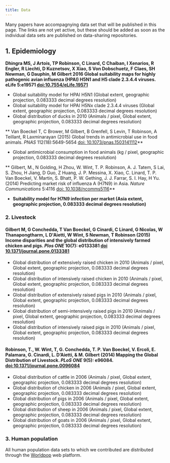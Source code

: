 ```yaml
---
title: Data
---
```


Many papers have accompagnying data set that will be published in this page. The links are not yet active, but these should be added as soon as the individual data sets are published on data-sharing repositories.

## 1. Epidemiology


**Dhingra MS, J Artois, TP Robinson, C Linard, C Chaiban, I Xenarios, R Engler, R Liechti, D Kuznetsov, X Xiao, S Von Dobschuetz, F Claes, SH Newman, G Dauphin, M Gilbert  2016 Global suitability maps for highly pathogenic avian influenza (HPAI) H5N1 and H5 clade 2.3.4.4 viruses. eLife 5:e19571 [doi:10.7554/eLife.19571](https://elifesciences.org/content/5/e19571)**

* Global suitability model for HPAI H5N1 (Global extent, geographic projection, 0.083333 decimal degrees resolution)
* Global suitability model for HPAI H5Nx clade 2.3.4.4 viruses (Global extent, geographic projection, 0.083333 decimal degrees resolution)
* Global distribution of ducks in 2010 (Animals / pixel, Global extent, geographic projection, 0.083333 decimal degrees resolution)


** Van Boeckel T, C Brower, M Gilbert, B Grenfell, S Levin, T Robinson, A Teillant, R Laxminarayan (2015) Global trends in antimicrobial use in food animals. *PNAS* 112(18):5649-5654 [doi: 10.1073/pnas.1503141112](http://www.pnas.org/content/112/18/5649.abstract)**

* Global antimicrobial consumption in food animals (kg / pixel,  geographic projection, 0.083333 decimal degrees resolution)


** Gilbert, M., N Golding, H Zhou, W. Wint, T. P. Robinson, A. J. Tatem, S Lai, S. Zhou, H Jiang, D Guo, Z Huang, J. P. Messina, X. Xiao, C. Linard, T. P. Van Boeckel, V. Martin, S. Bhatt, P. W. Gething, J. J. Farrar, S. I. Hay, H Yu. (2014) Predicting market risk of influenza A (H7N9) in Asia. *Nature Communications* 5:4116 [doi: 10.1038/ncomms5116](http://www.nature.com/articles/ncomms5116)**

* **Suitability model for H7N9 infection per market (Asia extent, geographic projection, 0.083333 decimal degrees resolution)**


### 2. Livestock

#### Gilbert M, G Conchedda, T Van Boeckel, G Cinardi, C Linard, G Nicolas, W Thanapongtharm, L D'Aietti, W Wint, S Newman, T Robinson (2015) Income disparities and the global distribution of intensively farmed chicken and pigs. *Plos ONE* 10(7): e0133381 [doi 10.1371/journal.pone.0133381](http://journals.plos.org/plosone/article?id=10.1371/journal.pone.0133381)

* Global distribution of extensively raised chicken in 2010 (Animals / pixel, Global extent, geographic projection, 0.083333 decimal degrees resolution)
* Global distribution of intensively raised chicken in 2010 (Animals / pixel, Global extent, geographic projection, 0.083333 decimal degrees resolution)
* Global distribution of extensively raised pigs in 2010 (Animals / pixel, Global extent, geographic projection, 0.083333 decimal degrees resolution)
* Global distribution of semi-intensively raised pigs in 2010 (Animals / pixel, Global extent, geographic projection, 0.083333 decimal degrees resolution)
* Global distribution of intensively raised pigs in 2010 (Animals / pixel, Global extent, geographic projection, 0.083333 decimal degrees resolution)

#### Robinson, T., W. Wint, T, G. Conchedda, T. P. Van Boeckel, V. Ercoli, E. Palamara, G. Cinardi, L. D’Aietti, & M. Gilbert (2014) Mapping the Global Distribution of Livestock. *PLoS ONE* 9(5): e96084. [doi:10.1371/journal.pone.0096084](http://journals.plos.org/plosone/article?id=10.1371/journal.pone.0096084)

* Global distribution of cattle in 2006 (Animals / pixel, Global extent, geographic projection, 0.083333 decimal degrees resolution)
* Global distribution of chicken in 2006 (Animals / pixel, Global extent, geographic projection, 0.083333 decimal degrees resolution)
* Global distribution of pigs in 2006 (Animals / pixel, Global extent, geographic projection, 0.083333 decimal degrees resolution)
* Global distribution of sheep in 2006 (Animals / pixel, Global extent, geographic projection, 0.083333 decimal degrees resolution)
* Global distribution of goats in 2006 (Animals / pixel, Global extent, geographic projection, 0.083333 decimal degrees resolution)

### 3. Human population

All human population data sets to which we contributed are distributed through the [Worldpop](http://www.worldpop.org.uk) web platform.

